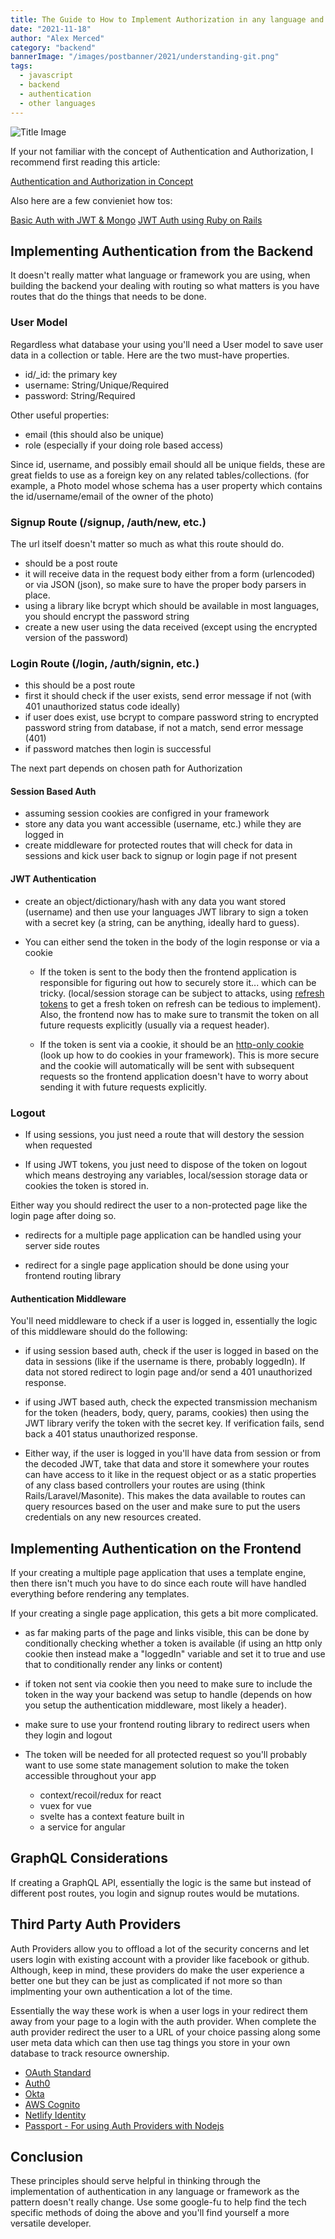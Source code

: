 ```yaml
---
title: The Guide to How to Implement Authorization in any language and framework
date: "2021-11-18"
author: "Alex Merced"
category: "backend"
bannerImage: "/images/postbanner/2021/understanding-git.png"
tags:
  - javascript
  - backend
  - authentication
  - other languages
---
```

![Title Image](https://i.imgur.com/XbV0EzX.jpg)

If your not familiar with the concept of Authentication and Authorization, I recommend first reading this article:

[Authentication and Authorization in Concept](https://tuts.alexmercedcoder.com/2020/AuthConcept/)

Also here are a few convieniet how tos:

[Basic Auth with JWT & Mongo](https://tuts.alexmercedcoder.com/2021/8/basic_auth_express_mongo/)
[JWT Auth using Ruby on Rails](https://tuts.alexmercedcoder.com/2020/ruby-tut/)

## Implementing Authentication from the Backend

It doesn't really matter what language or framework you are using, when building the backend your dealing with routing so what matters is you have routes that do the things that needs to be done.

### User Model

Regardless what database your using you'll need a User model to save user data in a collection or table. Here are the two must-have properties.

- id/_id: the primary key
- username: String/Unique/Required
- password: String/Required

Other useful properties:

- email (this should also be unique)
- role (especially if your doing role based access)

Since id, username, and possibly email should all be unique fields, these are great fields to use as a foreign key on any related tables/collections. (for example, a Photo model whose schema has a user property which contains the id/username/email of the owner of the photo)

### Signup Route (/signup, /auth/new, etc.)

The url itself doesn't matter so much as what this route should do.

- should be a post route
- it will receive data in the request body either from a form (urlencoded) or via JSON (json), so make sure to have the proper body parsers in place.
- using a library like bcrypt which should be available in most languages, you should encrypt the password string
- create a new user using the data received (except using the encrypted version of the password)

### Login Route (/login, /auth/signin, etc.)

- this should be a post route
- first it should check if the user exists, send error message if not (with 401 unauthorized status code ideally)
- if user does exist, use bcrypt to compare password string to encrypted password string from database, if not a match, send error message (401)
- if password matches then login is successful

The next part depends on chosen path for Authorization

#### Session Based Auth

- assuming session cookies are configred in your framework
- store any data you want accessible (username, etc.) while they are logged in
- create middleware for protected routes that will check for data in sessions and kick user back to signup or login page if not present

#### JWT Authentication

- create an object/dictionary/hash with any data you want stored (username) and then use your languages JWT library to sign a token with a secret key (a string, can be anything, ideally hard to guess).

- You can either send the token in the body of the login response or via a cookie

    - If the token is sent to the body then the frontend application is responsible for figuring out how to securely store it... which can be tricky. (local/session storage can be subject to attacks, using [refresh tokens](https://auth0.com/blog/refresh-tokens-what-are-they-and-when-to-use-them/) to get a fresh token on refresh can be tedious to implement). Also, the frontend now has to make sure to transmit the token on all future requests explicitly (usually via a request header).

    - If the token is sent via a cookie, it should be an [http-only cookie](https://www.youtube.com/watch?v=c_f2o5dZl8A) (look up how to do cookies in your framework). This is more secure and the cookie will automatically will be sent with subsequent requests so the frontend application doesn't have to worry about sending it with future requests explicitly.

### Logout

- If using sessions, you just need a route that will destory the session when requested

- If using JWT tokens, you just need to dispose of the token on logout which means destroying any variables, local/session storage data or cookies the token is stored in.

Either way you should redirect the user to a non-protected page like the login page after doing so.

- redirects for a multiple page application can be handled using your server side routes

- redirect for a single page application should be done using your frontend routing library

#### Authentication Middleware

You'll need middleware to check if a user is logged in, essentially the logic of this middleware should do the following:

- if using session based auth, check if the user is logged in based on the data in sessions (like if the username is there, probably loggedIn). If data not stored redirect to login page and/or send a 401 unauthorized response.

- if using JWT based auth, check the expected transmission mechanism for the token (headers, body, query, params, cookies) then using the JWT library verify the token with the secret key. If verification fails, send back a 401 status unauthorized response.

- Either way, if the user is logged in you'll have data from session or from the decoded JWT, take that data and store it somewhere your routes can have access to it like in the request object or as a static properties of any class based controllers your routes are using (think Rails/Laravel/Masonite). This makes the data available to routes can query resources based on the user and make sure to put the users credentials on any new resources created.

## Implementing Authentication on the Frontend

If your creating a multiple page application that uses a template engine, then there isn't much you have to do since each route will have handled everything before rendering any templates.

If your creating a single page application, this gets a bit more complicated.

- as far making parts of the page and links visible, this can be done by conditionally checking whether a token is available (if using an http only cookie then instead make a "loggedIn" variable and set it to true and use that to conditionally render any links or content)

- if token not sent via  cookie then you need to make sure to include the token in the way your backend was setup to handle (depends on how you setup the authentication middleware, most likely a header).

- make sure to use your frontend routing library to redirect users when they login and logout

- The token will be needed for all protected request so you'll probably want to use some state management solution to make the token accessible throughout your app

    - context/recoil/redux for react
    - vuex for vue
    - svelte has a context feature built in
    - a service for angular

## GraphQL Considerations

If creating a GraphQL API, essentially the logic is the same but instead of different post routes, you login and signup routes would be mutations.

## Third Party Auth Providers

Auth Providers allow you to offload a lot of the security concerns and let users login with existing account with a provider like facebook or github. Although, keep in mind, these providers do make the user experience a better one but they can be just as complicated if not more so than implmenting your own authentication a lot of the time.

Essentially the way these work is when a user logs in your redirect them away from your page to a login with the auth provider. When complete the auth provider redirect the user to a URL of your choice passing along some user meta data which can then use tag things you store in your own database to track resource ownership.

- [OAuth Standard](https://oauth.net/)
- [Auth0](https://auth0.com/)
- [Okta](https://www.okta.com/)
- [AWS Cognito](https://docs.aws.amazon.com/cognito/latest/developerguide/cognito-identity.html)
- [Netlify Identity](https://docs.netlify.com/visitor-access/identity/)
- [Passport - For using Auth Providers with Nodejs](http://www.passportjs.org/)

## Conclusion

These principles should serve helpful in thinking through the implementation of authentication in any language or framework as the pattern doesn't really change. Use some google-fu to help find the tech specific methods of doing the above and you'll find yourself a more versatile developer.